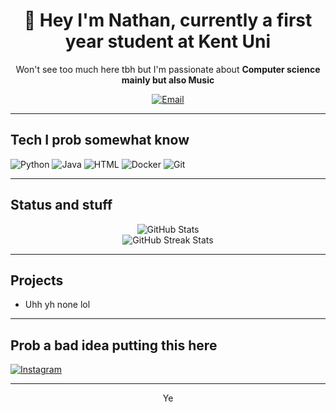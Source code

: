 <div align="center">
  <h1>👋 Hey I'm Nathan, currently a first year student at Kent Uni</h1>
  <p>
    Won't see too much here tbh but I'm passionate about <strong>Computer science mainly but also Music</strong>
  </p>
  <a href="mailto:njt38@kent.ac.uk"><img src="https://img.shields.io/badge/Email-Contact-green?style=for-the-badge&logo=gmail" alt="Email"></a>
</div>

---

## **Tech I prob somewhat know**
<div>
  <img src="https://img.shields.io/badge/Code-Python-yellow?style=for-the-badge&logo=python" alt="Python">
  <img src="https://img.shields.io/badge/Code-Java-blue?style=for-the-badge&logo=java" alt="Java">
  <img src="https://img.shields.io/badge/Code-HTML-red?style=for-the-badge&logo=html" alt="HTML">
  <img src="https://img.shields.io/badge/Tools-Docker-blue?style=for-the-badge&logo=docker" alt="Docker">
  <img src="https://img.shields.io/badge/Tools-Git-orange?style=for-the-badge&logo=git" alt="Git">
  <!-- Add more badges for your tech stack -->
</div>

---

## **Status and stuff**
<div align="center">
  <img src="https://github-readme-stats.vercel.app/api?username=nathant1234567&show_icons=true&theme=radical" alt="GitHub Stats">
  <br>
  <img src="https://github-readme-streak-stats.herokuapp.com/?user=nathant1234567e&theme=radical" alt="GitHub Streak Stats">
</div>

---

## **Projects**
- Uhh yh none lol

---

## **Prob a bad idea putting this here**
<div>
  <a href="https://www.instagram.com/nahannn.n/" target="_blank"><img src="https://img.shields.io/badge/Instagram-Follow-blue?style=for-the-badge&logo=instagram" alt="Instagram"></a>
  <!-- Add links to other platforms if desired -->
</div>

---

<div align="center">
  <p>Ye</p>
</div>
